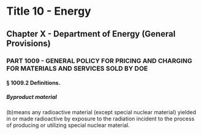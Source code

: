 
# Title 10 - Energy
## Chapter X - Department of Energy (General Provisions)
### PART 1009 - GENERAL POLICY FOR PRICING AND CHARGING FOR MATERIALS AND SERVICES SOLD BY DOE
#### § 1009.2 Definitions.
##### Byproduct material

(b)means any radioactive material (except special nuclear material) yielded in or made radioactive by exposure to the radiation incident to the process of producing or utilizing special nuclear material.
